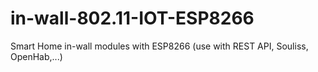 # in-wall-802.11-IOT-ESP8266
Smart Home in-wall modules with ESP8266 (use with REST API, Souliss, OpenHab,...)
